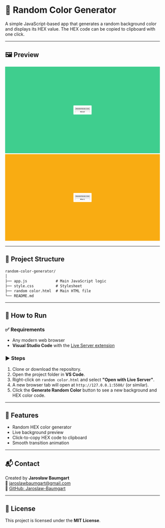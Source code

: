 
# 🎨 Random Color Generator

A simple JavaScript-based app that generates a random background color and displays its HEX value. The HEX code can be copied to clipboard with one click.

---

## 🖼️ Preview

![screen1](screenshots/rand_col_1.jpg)
![screen2](screenshots/rand_col_2.jpg)

---

## 📁 Project Structure

```
random-color-generator/
│
├── app.js             # Main JavaScript logic
├── style.css          # Stylesheet
├── random color.html  # Main HTML file
└── README.md
```

---

## 🚀 How to Run

### ✅ Requirements

- Any modern web browser
- **Visual Studio Code** with the [Live Server extension](https://marketplace.visualstudio.com/items?itemName=ritwickdey.LiveServer)

### ▶️ Steps

1. Clone or download the repository.
2. Open the project folder in **VS Code**.
3. Right-click on `random color.html` and select **"Open with Live Server"**.
4. A new browser tab will open at `http://127.0.0.1:5500/` (or similar).
5. Click the **Generate Random Color** button to see a new background and HEX color code.

---

## 🧠 Features

- Random HEX color generator
- Live background preview
- Click-to-copy HEX code to clipboard
- Smooth transition animation

---

## 📬 Contact

Created by **Jarosław Baumgart**  
📧 jaroslawbaumgart@gmail.com  
🔗 [GitHub: Jaroslaw-Baumgart](https://github.com/Jaroslaw-Baumgart)

---

## 📜 License

This project is licensed under the **MIT License**.
